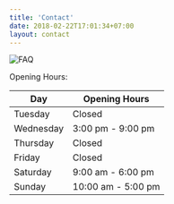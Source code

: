 ```yaml
---
title: 'Contact'
date: 2018-02-22T17:01:34+07:00
layout: contact
---
```


![FAQ](/images/show/show_6.JPG)


Opening Hours:



| Day       | Opening Hours   |
| --------- | --------------- |
| Tuesday   |  Closed |
| Wednesday |  3:00 pm - 9:00 pm |
| Thursday  |  Closed |
| Friday    |  Closed |
| Saturday  |  9:00 am - 6:00 pm  |
| Sunday    | 10:00 am - 5:00 pm  |
